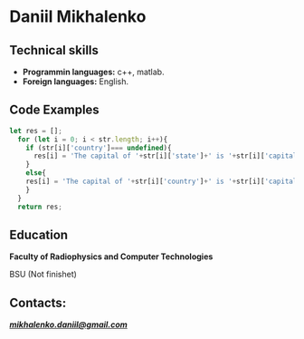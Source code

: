 # Daniil Mikhalenko

## Technical skills

- **Programmin languages:** c++, matlab.
- **Foreign languages:** English.

## Code Examples

```javascript
let res = [];
  for (let i = 0; i < str.length; i++){
    if (str[i]['country']=== undefined){
      res[i] = 'The capital of '+str[i]['state']+' is '+str[i]['capital']
    }
    else{
    res[i] = 'The capital of '+str[i]['country']+' is '+str[i]['capital'];    
    }
  }  
  return res;
```
## Education

**Faculty of Radiophysics and Computer Technologies**

BSU (Not finishet)

## Contacts:

***mikhalenko.daniil@gmail.com***